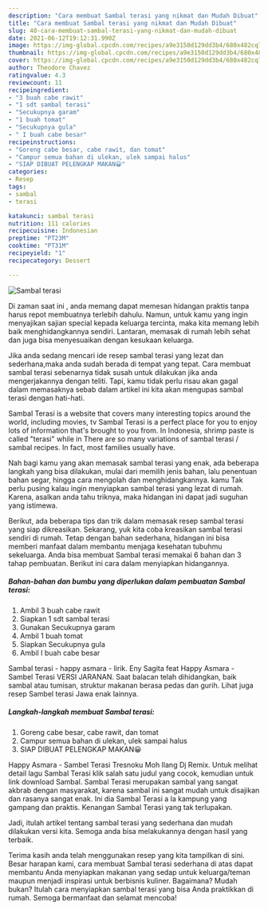 ```yaml
---
description: "Cara membuat Sambal terasi yang nikmat dan Mudah Dibuat"
title: "Cara membuat Sambal terasi yang nikmat dan Mudah Dibuat"
slug: 40-cara-membuat-sambal-terasi-yang-nikmat-dan-mudah-dibuat
date: 2021-06-12T19:12:31.990Z
image: https://img-global.cpcdn.com/recipes/a9e3150d129dd3b4/680x482cq70/sambal-terasi-foto-resep-utama.jpg
thumbnail: https://img-global.cpcdn.com/recipes/a9e3150d129dd3b4/680x482cq70/sambal-terasi-foto-resep-utama.jpg
cover: https://img-global.cpcdn.com/recipes/a9e3150d129dd3b4/680x482cq70/sambal-terasi-foto-resep-utama.jpg
author: Theodore Chavez
ratingvalue: 4.3
reviewcount: 11
recipeingredient:
- "3 buah cabe rawit"
- "1 sdt sambal terasi"
- "Secukupnya garam"
- "1 buah tomat"
- "Secukupnya gula"
- " I buah cabe besar"
recipeinstructions:
- "Goreng cabe besar, cabe rawit, dan tomat"
- "Campur semua bahan di ulekan, ulek sampai halus"
- "SIAP DIBUAT PELENGKAP MAKAN😀"
categories:
- Resep
tags:
- sambal
- terasi

katakunci: sambal terasi 
nutrition: 111 calories
recipecuisine: Indonesian
preptime: "PT23M"
cooktime: "PT31M"
recipeyield: "1"
recipecategory: Dessert

---
```



![Sambal terasi](https://img-global.cpcdn.com/recipes/a9e3150d129dd3b4/680x482cq70/sambal-terasi-foto-resep-utama.jpg)

Di zaman  saat ini , anda memang dapat memesan hidangan praktis tanpa harus repot membuatnya terlebih dahulu. Namun, untuk kamu yang ingin menyajikan sajian special kepada keluarga tercinta, maka kita memang lebih baik menghidangkannya sendiri. Lantaran, memasak di rumah lebih sehat dan juga bisa menyesuaikan dengan kesukaan keluarga.

Jika anda sedang mencari ide resep sambal terasi yang lezat dan sederhana,maka anda sudah berada di tempat yang tepat. Cara membuat sambal terasi  sebenarnya tidak susah untuk dilakukan jika anda mengerjakannya dengan teliti. Tapi, kamu tidak perlu risau akan gagal dalam memasaknya 
sebab dalam artikel ini kita akan mengupas sambal terasi dengan hati-hati.  

Sambal Terasi is a website that covers many interesting topics around the world, including movies, tv Sambal Terasi is a perfect place for you to enjoy lots of information that&#39;s brought to you from. In Indonesia, shrimp paste is called &#34;terasi&#34; while in There are so many variations of sambal terasi / sambal recipes. In fact, most families usually have.

Nah bagi kamu yang akan memasak sambal terasi yang enak, ada beberapa langkah yang bisa dilakukan, mulai dari memilih jenis bahan, lalu penentuan bahan segar, hingga cara mengolah dan menghidangkannya. kamu Tak perlu pusing kalau ingin menyiapkan sambal terasi yang lezat di rumah. Karena, asalkan anda  tahu triknya, maka hidangan ini dapat jadi suguhan yang istimewa.

Berikut, ada beberapa tips dan trik dalam memasak resep sambal terasi yang siap dikreasikan. Sekarang, yuk kita coba kreasikan sambal terasi sendiri di rumah. Tetap dengan bahan sederhana, hidangan ini bisa memberi manfaat dalam membantu menjaga kesehatan tubuhmu sekeluarga. Anda bisa membuat Sambal terasi memakai 6 bahan dan 3 tahap pembuatan. Berikut ini cara dalam menyiapkan hidangannya.

<!--inarticleads1-->

##### Bahan-bahan dan bumbu yang diperlukan dalam pembuatan Sambal terasi:

1. Ambil 3 buah cabe rawit
1. Siapkan 1 sdt sambal terasi
1. Gunakan Secukupnya garam
1. Ambil 1 buah tomat
1. Siapkan Secukupnya gula
1. Ambil  I buah cabe besar


Sambal terasi - happy asmara - lirik. Eny Sagita feat Happy Asmara - Sambel Terasi VERSI JARANAN. Saat balacan telah dihidangkan, baik sambal atau tumisan, struktur makanan berasa pedas dan gurih. Lihat juga resep Sambel terasi Jawa enak lainnya. 

<!--inarticleads2-->

##### Langkah-langkah membuat Sambal terasi:

1. Goreng cabe besar, cabe rawit, dan tomat
1. Campur semua bahan di ulekan, ulek sampai halus
1. SIAP DIBUAT PELENGKAP MAKAN😀


Happy Asmara - Sambel Terasi Tresnoku Moh Ilang Dj Remix. Untuk melihat detail lagu Sambal Terasi klik salah satu judul yang cocok, kemudian untuk link download Sambal. Sambal Terasi merupakan sambal yang sangat akbrab dengan masyarakat, karena sambal ini sangat mudah untuk disajikan dan rasanya sangat enak. Ini dia Sambal Terasi a la kampung yang gampang dan praktis. Kenangan Sambal Terasi yang tak terlupakan. 

Jadi, itulah artikel tentang  sambal terasi  yang sederhana dan mudah dilakukan versi kita. Semoga anda bisa melakukannya dengan hasil yang terbaik. 

Terima kasih anda telah menggunakan resep yang kita tampilkan di sini. Besar harapan kami, cara membuat  Sambal terasi sederhana di atas dapat membantu Anda menyiapkan makanan yang sedap untuk keluarga/teman maupun menjadi inspirasi untuk berbisnis kuliner. Bagaimana? Mudah bukan? Itulah cara menyiapkan sambal terasi yang bisa Anda praktikkan di rumah. Semoga bermanfaat dan selamat mencoba!

